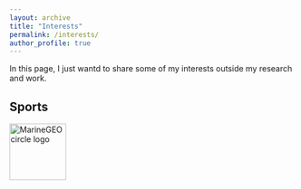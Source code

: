 ```yaml
---
layout: archive
title: "Interests"
permalink: /interests/
author_profile: true
---
```


In this page, I just wantd to share some of my interests outside my research and work.

## Sports

<img src="http://oma219.github.io/images/real_madrid.JPG" alt="MarineGEO circle logo" style="height: 100px; width:100px;"/>